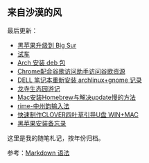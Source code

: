## 来自沙漠的风

最后更新：

 
- [黑苹果升级到 Big Sur][1]
- [试车][2]
- [Arch 安装 deb 包][3]
- [Chrome配合谷歌访问助手访问谷歌资源][4]
-  [DELL 笔记本重新安装 archlinux+gnome 记录][5]
- [龙寺生态园游记][6]
- [Mac安装Homebrew与解决update慢的方法][7]
- [rime-中州韵输入法][8]
- [快速制作CLOVER四叶草引导U盘 WIN+MAC][9]
- [黑苹果安装备忘录][10]

这里是我的随笔札记，按年份归档。

参考：[Markdown 语法][11]  

[1]:	https://github.com/windfromdesert/blog/blob/master/2021/%E9%BB%91%E8%8B%B9%E6%9E%9C%E5%8D%87%E7%BA%A7%E5%88%B0%20Big%20Sur.md "黑苹果升级到 Big Sur"
[2]:	https://github.com/windfromdesert/blog/blob/master/2021/%E8%AF%95%E8%BD%A6.md "试车"
[3]:	https://github.com/windfromdesert/blog/blob/master/2020/Arch-%E5%AE%89%E8%A3%85-deb.md
[4]:	https://github.com/windfromdesert/blog/blob/master/2020/Chrome%E9%85%8D%E5%90%88%E8%B0%B7%E6%AD%8C%E8%AE%BF%E9%97%AE%E5%8A%A9%E6%89%8B%E8%AE%BF%E9%97%AE%E8%B0%B7%E6%AD%8C%E8%B5%84%E6%BA%90.md
[5]:	https://github.com/windfromdesert/blog/blob/master/2020/arch+gnome+install.md
[6]:	https://github.com/windfromdesert/blog/blob/master/2019/%E9%BE%99%E5%AF%BA%E7%94%9F%E6%80%81%E5%9B%AD%E6%B8%B8%E8%AE%B0.md
[7]:	https://github.com/windfromdesert/blog/blob/master/2019/Mac%E5%AE%89%E8%A3%85Homebrew%E4%B8%8E%E8%A7%A3%E5%86%B3update%E6%85%A2%E7%9A%84%E6%96%B9%E6%B3%95.md
[8]:	https://github.com/windfromdesert/blog/blob/master/2019/rime-%E4%B8%AD%E5%B7%9E%E9%9F%B5%E8%BE%93%E5%85%A5%E6%B3%95.md
[9]:	https://github.com/windfromdesert/blog/blob/master/2019/%E5%BF%AB%E9%80%9F%E5%88%B6%E4%BD%9CCLOVER%E5%9B%9B%E5%8F%B6%E8%8D%89%E5%BC%95%E5%AF%BCU%E7%9B%98%20WIN+MAC.md
[10]:	https://github.com/windfromdesert/blog/blob/master/2019/%E9%BB%91%E8%8B%B9%E6%9E%9C%E5%AE%89%E8%A3%85%E5%A4%87%E5%BF%98%E5%BD%95.md "黑苹果安装备忘录"
[11]:	https://www.markdown.xyz/basic-syntax/ "Markdown 基本语法"